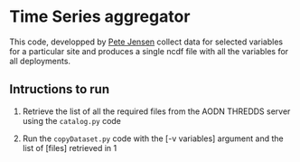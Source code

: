 # Time Series aggregator

This code, developped by [Pete Jensen](https://github.com/petejan/imos-tools) collect data for selected variables for a particular site and produces a single ncdf file with all the variables for all deployments.

## Intructions to run

1. Retrieve the list of all the required files from the AODN THREDDS server using the `catalog.py` code

2. Run the `copyDataset.py` code with the [-v variables] argument and the list of [files] retrieved in 1


